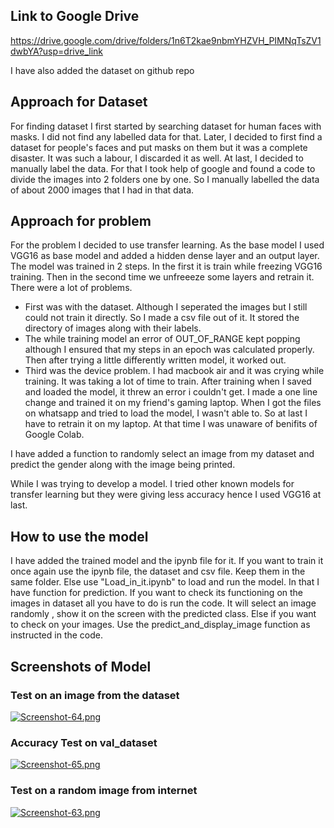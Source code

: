 
## Link to Google Drive
https://drive.google.com/drive/folders/1n6T2kae9nbmYHZVH_PIMNqTsZV1dwbYA?usp=drive_link

I have also added the dataset on github repo
## Approach for Dataset


For finding dataset I first started by searching dataset for human faces with masks. I did not find any labelled data for that. Later, I decided to first find a dataset for people's faces and put masks on them but it was a complete disaster. It was such a labour, I discarded it as well. At last, I decided to manually label the data. For that I took help of google and found a code to divide the images into 2 folders one by one. So I manually labelled the data of about 2000 images that I had in that data.

## Approach for problem
For the problem I decided to use transfer learning. As the base model I used VGG16 as base model and added a hidden dense layer and an output layer. The model was trained in 2 steps. In the first it is train while freezing VGG16 training. Then in the second time we unfreeeze some layers and retrain it. There were a lot of problems.
- First was with the dataset. Although I seperated the images but I still could not train it directly. So I made a csv file out of it. It stored the directory of images along with their labels.
- The while training model an error of OUT_OF_RANGE kept popping although I ensured that my steps in an epoch was calculated properly. Then after trying a little differently written model, it worked out.
- Third was the device problem. I had macbook air and it was crying while training. It was taking a lot of time to train. After training when I saved and loaded the model, it threw an error i couldn't get. I made a one line change and trained it on my friend's gaming laptop. When I got the files on whatsapp and tried to load the model, I wasn't able to. So at last I have to retrain it on my laptop. At that time I was unaware of benifits of Google Colab.

I have added a function to randomly select an image from my dataset and predict the gender along with the image being printed.

While I was trying to develop a model. I tried other known models for transfer learning but they were giving less accuracy hence I used VGG16 at last.

## How to use the model
I have added the trained model and the ipynb file for it. If you want to train it once again use the ipynb file, the dataset and csv file. Keep them in the same folder. Else use "Load_in_it.ipynb" to load and run the model. In that I have function for prediction. If you want to check its functioning on the images in dataset all you have to do is run the code. It will select an image randomly , show it on the screen with the predicted class. Else if you want to check on your images.
Use the predict_and_display_image function as instructed in the code.

## Screenshots of Model

### Test on an image from the dataset
[![Screenshot-64.png](https://i.postimg.cc/ZnmFJr0h/Screenshot-64.png)](https://postimg.cc/ygfSP3Ff)

### Accuracy Test on val_dataset
[![Screenshot-65.png](https://i.postimg.cc/B6TH7Xp7/Screenshot-65.png)](https://postimg.cc/ZBqWCY16)

### Test on a random image from internet
[![Screenshot-63.png](https://i.postimg.cc/L6CfWdkS/Screenshot-63.png)](https://postimg.cc/56z6HRkK)




##

